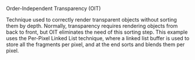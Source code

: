Order-Independent Transparency (OIT)

Technique used to correctly render transparent objects without sorting them by depth.
Normally, transparency requires rendering objects from back to front, but OIT eliminates the need
of this sorting step.
This example uses the Per-Pixel Linked List technique, where a linked list buffer is used to store
all the fragments per pixel, and at the end sorts and blends them per pixel.